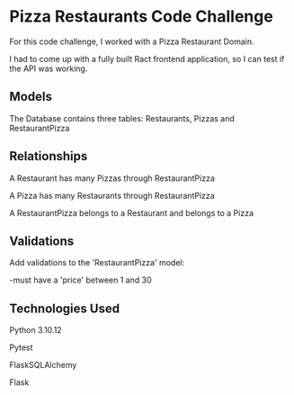 # Pizza Restaurants Code Challenge

For this code challenge, I worked with a Pizza Restaurant Domain.

I had to come up with a fully built Ract frontend application, so I can test if the API was working.

## Models

The Database contains three tables:
Restaurants, Pizzas and RestaurantPizza

## Relationships

A Restaurant has many Pizzas through RestaurantPizza

A Pizza has many Restaurants through RestaurantPizza

A RestaurantPizza belongs to a Restaurant and belongs to a Pizza

## Validations

Add validations to the 'RestaurantPizza' model:

-must have a 'price' between 1 and 30

## Technologies Used

Python 3.10.12

Pytest

FlaskSQLAlchemy

Flask